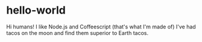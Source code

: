 hello-world
===========

Hi humans! I like Node.js and Coffeescript (that's what I'm made of)
I've had tacos on the moon and find them superior to Earth tacos.
